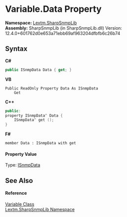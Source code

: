 # Variable.Data Property 
 

**Namespace:**&nbsp;<a href="N_Lextm_SharpSnmpLib">Lextm.SharpSnmpLib</a><br />**Assembly:**&nbsp;SharpSnmpLib (in SharpSnmpLib.dll) Version: 12.4.0+601762d0e653a71ebb69af963204dfbfb6c26b74

## Syntax

**C#**<br />
``` C#
public ISnmpData Data { get; }
```

**VB**<br />
``` VB
Public ReadOnly Property Data As ISnmpData
	Get
```

**C++**<br />
``` C++
public:
property ISnmpData^ Data {
	ISnmpData^ get ();
}
```

**F#**<br />
``` F#
member Data : ISnmpData with get

```


#### Property Value
Type: <a href="T_Lextm_SharpSnmpLib_ISnmpData">ISnmpData</a>

## See Also


#### Reference
<a href="T_Lextm_SharpSnmpLib_Variable">Variable Class</a><br /><a href="N_Lextm_SharpSnmpLib">Lextm.SharpSnmpLib Namespace</a><br />
